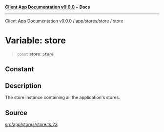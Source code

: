 [**Client App Documentation v0.0.0**](../../../../README.md) • **Docs**

***

[Client App Documentation v0.0.0](../../../../README.md) / [app/stores/store](../README.md) / store

# Variable: store

> `const` **store**: [`Store`](../interfaces/Store.md)

## Constant

## Description

The store instance containing all the application's stores.

## Source

[src/app/stores/store.ts:23](https://github.com/jimmykurian/Reactivities/blob/389d69564b44e3bb01195bf2a2a519fe0be35b7c/client-app/src/app/stores/store.ts#L23)
